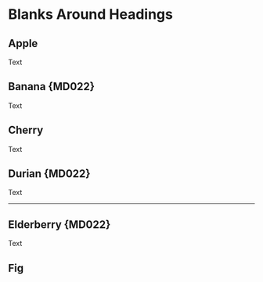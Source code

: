 # Blanks Around Headings

## Apple

Text

## Banana {MD022}
Text

## Cherry

Text
## Durian {MD022} ##

Text

---
Elderberry {MD022}
------------------
Text

## Fig
